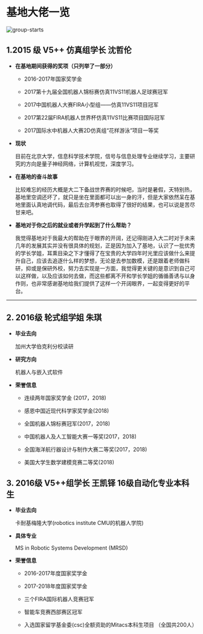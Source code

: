 # 基地大佬一览

![group-starts](/home/zs/Documents/soccer-base-tutorials/resource/questions/summary/group-stars.jpg)

## 1.2015 级 V5++ 仿真组学长 沈哲伦

+ **在基地期间获得的奖项（只列举了一部分）**

  + 2016-2017年国家奖学金

  + 2017第十九届全国机器人锦标赛仿真11VS11机器人足球赛冠军

  + 2017中国机器人大赛FIRA小型组——仿真11VS11项目冠军

  + 2017第22届FIRA机器人世界杯仿真11VS11比赛项目国际冠军

  + 2017国际水中机器人大赛2D仿真组“花样游泳”项目一等奖

+ **现状**

  目前在北京大学，信息科学技术学院，信号与信息处理专业继续学习，主要研究的方向是量子神经网络，计算机视觉，深度学习。

+ **在基地的奋斗故事**

  比较难忘的经历大概是大二下备战世界赛的时候吧，当时是暑假，天特别热，基地里空调还坏了，就只是坐在里面都可以出一身的汗，但是大家依然呆在基地里面认真地调代码，最后去台湾参赛也取得了很好的结果，也可以说是苦尽甘来吧。

+ **基地对于你之后的就业或者升学起到了什么帮助？**

  我觉得基地对于我最大的帮助在于眼界的开阔，还记得刚进入大二时对于未来几年的发展其实并没有很具体的规划，正是因为加入了基地，认识了一批优秀的学长学姐，耳熏目染之下才懂得了在宝贵的大学四年时光里应该做什么来提升自己，应该去追逐什么样的梦想，无论是去参加数模，还是跟着老师做科研，抑或是保研外校，努力去实现是一方面，我觉得更关键的是意识到自己可以这样做，以及应该如何去做，而这些都离不开和学长学姐的循循善诱与以身作则，也非常感谢基地给我们提供了这样一个开阔眼界，一起变得更好的平台。

---

## 2. 2016级 轮式组学姐 朱琪

+ **毕业去向**

  加州大学伯克利分校读研

+ **研究方向**

  机器人与嵌入式软件

+ **荣誉信息**

  + 连续两年国家奖学金 (2017，2018)

  + 感恩中国近现代科学家奖学金(2018)

  + 全国机器人锦标赛冠军(2017，2018)

  + 中国机器人及人工智能大赛一等奖(2017，2018)

  + 全国海洋航行器设计与制作大赛二等奖(2017，2018)

  + 美国大学生数学建模竞赛二等奖(2018)

## 3. 2016级 V5++组学长 王凯铎 16级自动化专业本科生

+ **毕业去向**

  卡耐基梅隆大学(robotics institute CMU的机器人学院)

+ **具体专业**

  MS in Robotic Systems Development (MRSD)

+ **荣誉信息**

  + 2016-2017年度国家奖学金

  + 2017-2018年度国家奖学金

  + 三个FIRA国际机器人竞赛冠军

  + 智能车竞赛西部赛区冠军

  + 入选国家留学基金委(csc)全额资助的Mitacs本科生项目 （全国共200人）